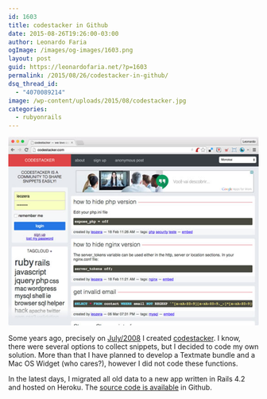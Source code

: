 ```yaml
---
id: 1603
title: codestacker in Github
date: 2015-08-26T19:26:00-03:00
author: Leonardo Faria
ogImage: /images/og-images/1603.png
layout: post
guid: https://leonardofaria.net/?p=1603
permalink: /2015/08/26/codestacker-in-github/
dsq_thread_id:
  - "4070089214"
image: /wp-content/uploads/2015/08/codestacker.jpg
categories:
  - rubyonrails
---
```


![codestacker](/wp-content/uploads/2015/08/codestacker.jpg)

Some years ago, precisely on [July/2008](https://leonardofaria.net/2008/07/02/nasceu-codestackercom/) I created [codestacker](http://codestacker.com). I know, there were several options to collect snippets, but I decided to code my own solution. More than that I have planned to develop a Textmate bundle and a Mac OS Widget (who cares?), however I did not code these functions.

In the latest days, I migrated all old data to a new app written in Rails 4.2 and hosted on Heroku. The [source code is available](http://github.com/leonardofaria/codestacker) in Github.

